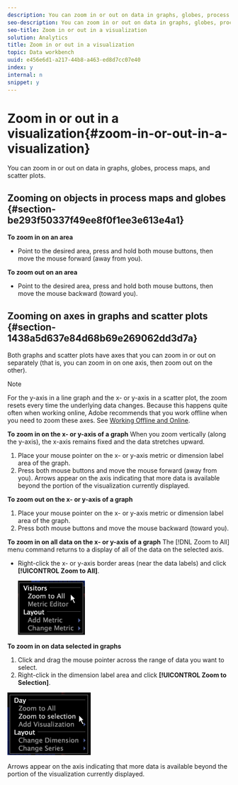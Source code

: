 ```yaml
---
description: You can zoom in or out on data in graphs, globes, process maps, and scatter plots.
seo-description: You can zoom in or out on data in graphs, globes, process maps, and scatter plots.
seo-title: Zoom in or out in a visualization
solution: Analytics
title: Zoom in or out in a visualization
topic: Data workbench
uuid: e456e6d1-a217-44b8-a463-ed8d7cc07e40
index: y
internal: n
snippet: y
---
```


# Zoom in or out in a visualization{#zoom-in-or-out-in-a-visualization}

You can zoom in or out on data in graphs, globes, process maps, and scatter plots.

## Zooming on objects in process maps and globes {#section-be293f50337f49ee8f0f1ee3e613e4a1}

**To zoom in on an area**

* Point to the desired area, press and hold both mouse buttons, then move the mouse forward (away from you).

**To zoom out on an area**

* Point to the desired area, press and hold both mouse buttons, then move the mouse backward (toward you).

## Zooming on axes in graphs and scatter plots {#section-1438a5d637e84d68b69e269062dd3d7a}

Both graphs and scatter plots have axes that you can zoom in or out on separately (that is, you can zoom in on one axis, then zoom out on the other).

>[!NOTE]
>
>For the y-axis in a line graph and the x- or y-axis in a scatter plot, the zoom resets every time the underlying data changes. Because this happens quite often when working online, Adobe recommends that you work offline when you need to zoom these axes. See [Working Offline and Online](../../../home/c-get-started/c-off-on.md#concept-cef8758ede044b18b3558376c5eb9f54).

**To zoom in on the x- or y-axis of a graph** When you zoom vertically (along the y-axis), the x-axis remains fixed and the data stretches upward.

1. Place your mouse pointer on the x- or y-axis metric or dimension label area of the graph. 
1. Press both mouse buttons and move the mouse forward (away from you). Arrows appear on the axis indicating that more data is available beyond the portion of the visualization currently displayed.

**To zoom out on the x- or y-axis of a graph**

1. Place your mouse pointer on the x- or y-axis metric or dimension label area of the graph. 
1. Press both mouse buttons and move the mouse backward (toward you).

**To zoom in on all data on the x- or y-axis of a graph** The [!DNL Zoom to All] menu command returns to a display of all of the data on the selected axis.

* Right-click the x- or y-axis border areas (near the data labels) and click **[!UICONTROL Zoom to All]**.

  ![](assets/vis_ZoomToAll.png)

**To zoom in on data selected in graphs**

1. Click and drag the mouse pointer across the range of data you want to select. 
1. Right-click in the dimension label area and click **[!UICONTROL Zoom to Selection]**.

![](assets/vis_ZoomToSelection.png)

Arrows appear on the axis indicating that more data is available beyond the portion of the visualization currently displayed. 
